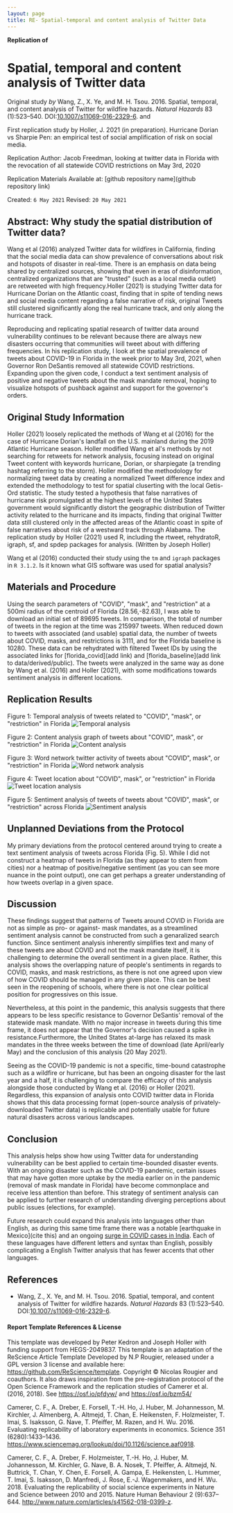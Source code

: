 ```yaml
---
layout: page
title: RE- Spatial-temporal and content analysis of Twitter Data
---
```


**Replication of**
# Spatial, temporal and content analysis of Twitter data

Original study *by* Wang, Z., X. Ye, and M. H. Tsou. 2016. Spatial, temporal, and content analysis of Twitter for wildfire hazards. *Natural Hazards* 83 (1):523–540. DOI:[10.1007/s11069-016-2329-6](https://doi.org/10.1007/s11069-016-2329-6).
and

First replication study by Holler, J. 2021 (in preparation). Hurricane Dorian vs Sharpie Pen: an empirical test of social amplification of risk on social media.

Replication Author:
Jacob Freedman, looking at twitter data in Florida with the revocation of all statewide COVID restrictions on May 3rd, 2020

Replication Materials Available at: [github repository name](github repository link)

Created: `6 May 2021`
Revised: `20 May 2021`

## Abstract: Why study the spatial distribution of Twitter data?

Wang et al (2016) analyzed Twitter data for wildfires in California, finding that the social media data can show prevalence of conversations about risk and hotspots of disaster in real-time. There is an emphasis on data being shared by centralized sources, showing that even in eras of disinformation, centralized organizations that are "trusted" (such as a local media outlet) are retweeted with high frequency.Holler (2021) is studying Twitter data for Hurricane Dorian on the Atlantic coast, finding that in spite of tending news and social media content regarding a false narrative of risk, original Tweets still clustered significantly along the real hurricane track, and only along the hurricane track.

Reproducing and replicating spatial research of twitter data around vulnerability continues to be relevant because there are always new disasters occurring that communities will tweet about with differing frequencies. In his replication study, I look at the spatial prevalence of tweets about COVID-19 in Florida in the week prior to May 3rd, 2021, when Governor Ron DeSantis removed all statewide COVID restrictions. Expanding upon the given code, I conduct a text sentiment analysis of positive and negative tweets about the mask mandate removal, hoping to visualize hotspots of pushback against and support for the governor's orders.


## Original Study Information

Holler (2021) loosely replicated the methods of Wang et al (2016) for the case of Hurricane Dorian's landfall on the U.S. mainland during the 2019 Atlantic Hurricane season. Holler modified Wang et al's methods by not searching for retweets for network analysis, focusing instead on original Tweet content with keywords hurricane, Dorian, or sharpiegate (a trending hashtag referring to the storm). Holler modified the methodology for normalizing tweet data by creating a normalized Tweet difference index and extended the methodology to test for spatial cluserting with the local Getis-Ord statistic. The study tested a hypothesis that false narratives of hurricane risk promulgated at the highest levels of the United States government would significantly distort the geographic distribution of Twitter activity related to the hurricane and its impacts, finding that original Twitter data still clustered only in the affected areas of the Atlantic coast in spite of false narratives about risk of a westward track through Alabama. The replication study by Holler (2021) used R, including the rtweet, rehydratoR, igraph, sf, and spdep packages for analysis. (Written by Joseph Holler)

Wang et al (2016) conducted their study using the `tm` and `igraph` packages in `R 3.1.2`. Is it known what GIS software was used for spatial analysis?

## Materials and Procedure

Using the search parameters of "COVID", "mask", and "restriction" at a 500mi radius of the centroid of Florida (28.56,-82.63), I was able to download an initial set of 89695 tweets. In comparison, the total of number of tweets in the region at the time was 215997 tweets. When reduced down to tweets with associated (and usable) spatial data, the number of tweets about COVID, masks, and restrictions is 3111, and for the Florida baseline is 10280. These data can be rehydrated with filtered Tweet IDs by using the associated links for [florida_covid](add link) and [florida_baseline](add link to data/derived/public). The tweets were analyzed in the same way as done by Wang et al. (2016) and Holler (2021), with some modifications towards sentiment analysis in different locations.

## Replication Results

Figure 1: Temporal analysis of tweets related to "COVID", "mask", or "restriction" in Florida
![Temporal analysis](assets/florida_tweetsbyhour.png)

Figure 2: Content analysis graph of tweets about "COVID", mask", or "restriction" in Florida
![Content analysis](assets/florida_count_unique_tweets.png)

Figure 3: Word network twitter activity of tweets about "COVID", mask", or "restriction" in Florida
![Word network analysis](assets/florida_covid_wordcloud.png)

Figure 4: Tweet location about "COVID", mask", or "restriction" in Florida
![Tweet location analysis](assets/florida_tweet_location.png)

Figure 5: Sentiment analysis of tweets of tweets about "COVID", mask", or "restriction" across Florida
![Sentiment analysis](assets/florida_tweet_sentiment_hotspots.png)

## Unplanned Deviations from the Protocol

My primary deviations from the protocol centered around trying to create a text sentiment analysis of tweets across Florida (Fig. 5). While I did not construct a heatmap of tweets in Florida (as they appear to stem from cities) nor a heatmap of positive/negative sentiment (as you can see more nuance in the point output), one can get perhaps a greater understanding of how tweets overlap in a given space.

## Discussion

These findings suggest that patterns of Tweets around COVID in Florida are not as simple as pro- or against- mask mandates, as a streamlined sentiment analysis cannot be constructed from such a genaralized search function. Since sentiment analysis inherently simplifies text and many of these tweets are about COVID and not the mask mandate itself, it is challenging to determine the overall sentiment in a given place. Rather, this analysis shows the overlapping nature of people's sentiments in regards to COVID, masks, and mask restrictions, as there is not one agreed upon view of how COVID should be managed in any given place. This can be best seen in the reopening of schools, where there is not one clear political position for progressives on this issue.

Nevertheless, at this point in the pandemic, this analysis suggests that there appears to be less specific resistance to Governor DeSantis' removal of the statewide mask mandate. With no major increase in tweets during this time frame, it does not appear that the Governor's decision caused a spike in resistance.Furthermore, the United States at-large has relaxed its mask mandates in the three weeks between the time of download (late April/early May) and the conclusion of this analysis (20 May 2021).

Seeing as the COVID-19 pandemic is not a specific, time-bound catastrophe such as a wildfire or  hurricane, but has been an ongoing disaster for the last year and a half, it is challenging to compare the efficacy of this analysis alongside those conducted by Wang et al. (2016) or Holler (2021). Regardless, this expansion of analysis onto COVID twitter data in Florida shows that this data processing format (open-source analysis of privately-downloaded Twitter data) is replicable and potentially usable for future natural disasters across various landscapes.

## Conclusion

This analysis helps show how using Twitter data for understanding vulnerability can be best applied to certain time-bounded disaster events. With an ongoing disaster such as the COVID-19 pandemic, certain issues that may have gotten more uptake by the media earlier on in the pandemic (removal of mask mandate in Florida) have become commonplace and receive less attention than before. This strategy of sentiment analysis can be applied to further research of understanding diverging perceptions about public issues (elections, for example).

Future research could expand this analysis into languages other than English, as during this same time frame there was a notable [earthquake in Mexico](cite this) and an ongoing [surge in COVID cases in India](https://www.nature.com/articles/d41586-021-01059-y). Each of these languages have different letters and syntax than English, possibly complicating a English Twitter analysis that has fewer accents that other languages.

## References

- Wang, Z., X. Ye, and M. H. Tsou. 2016. Spatial, temporal, and content analysis of Twitter for wildfire hazards. *Natural Hazards* 83 (1):523–540. DOI:[10.1007/s11069-016-2329-6](https://doi.org/10.1007/s11069-016-2329-6).

####  Report Template References & License

This template was developed by Peter Kedron and Joseph Holler with funding support from HEGS-2049837. This template is an adaptation of the ReScience Article Template Developed by N.P Rougier, released under a GPL version 3 license and available here: https://github.com/ReScience/template. Copyright © Nicolas Rougier and coauthors. It also draws inspiration from the pre-registration protocol of the Open Science Framework and the replication studies of Camerer et al. (2016, 2018). See https://osf.io/pfdyw/ and https://osf.io/bzm54/

Camerer, C. F., A. Dreber, E. Forsell, T.-H. Ho, J. Huber, M. Johannesson, M. Kirchler, J. Almenberg, A. Altmejd, T. Chan, E. Heikensten, F. Holzmeister, T. Imai, S. Isaksson, G. Nave, T. Pfeiffer, M. Razen, and H. Wu. 2016. Evaluating replicability of laboratory experiments in economics. Science 351 (6280):1433–1436. https://www.sciencemag.org/lookup/doi/10.1126/science.aaf0918.

Camerer, C. F., A. Dreber, F. Holzmeister, T.-H. Ho, J. Huber, M. Johannesson, M. Kirchler, G. Nave, B. A. Nosek, T. Pfeiffer, A. Altmejd, N. Buttrick, T. Chan, Y. Chen, E. Forsell, A. Gampa, E. Heikensten, L. Hummer, T. Imai, S. Isaksson, D. Manfredi, J. Rose, E.-J. Wagenmakers, and H. Wu. 2018. Evaluating the replicability of social science experiments in Nature and Science between 2010 and 2015. Nature Human Behaviour 2 (9):637–644. http://www.nature.com/articles/s41562-018-0399-z.
